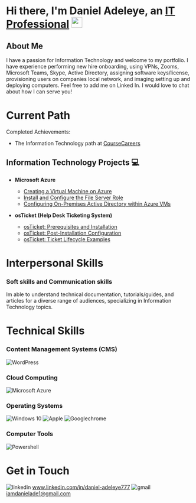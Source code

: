 # Hi there, I'm Daniel Adeleye, an <a href="[https://www.linkedin.com/in/daniel-adeleye-419b5342/]">IT Professional</a> <img src="https://media.giphy.com/media/hvRJCLFzcasrR4ia7z/giphy.gif" width="29px" height="29px">

## About Me

I have a passion for Information Technology and welcome to my portfolio. I have experience performing new hire onboarding, using VPNs, Zooms, Microsoft Teams, Skype, Active Directory, assigning software keys/license, provisioning users on companies local network, and imaging setting up and deploying computers. Feel free to add me on Linked In. I would love to chat about how I can serve you!


# Current Path 

Completed Achievements:

-  The Information Technology path at <a href="https://coursecareers.com">CourseCareers</a>
  

## Information Technology Projects 💻

- <b>Microsoft Azure </b>
  - [Creating a Virtual Machine on Azure](https://github.com/danieladeleyecc/AzureVM)
  - [Install and Configure the File Server Role](https://github.com/danieladeleyecc/AzureFileServerRole)
  - [Configuring On-Premises Active Directory within Azure VMs](https://github.com/danieladeleyecc/ActiveDirectoryAzure)

- <b>osTicket (Help Desk Ticketing System)</b>
  - [osTicket: Prerequisites and Installation](https://github.com/danieladeleyecc/OSTicket-pre)
  - [osTicket: Post-Installation Configuration](https://github.com/danieladeleyecc/OsTicketp2)
  - [osTicket: Ticket Lifecycle Examples](https://github.com/danieladeleyecc/OSTicket-Res)  


# Interpersonal Skills

### Soft skills and Communication skills
Im able to understand technical documentation, tutorials/guides, and articles for a diverse range of audiences, specializing in Information Technology topics.

# Technical Skills

### Content Management Systems (CMS)
![WordPress](https://img.shields.io/badge/wordpress-21759B?style=for-the-badge&logo=WordPress&logoColor=white)

### Cloud Computing
![Microsoft Azure](https://img.shields.io/badge/microsoft_azure-0078D4?style=for-the-badge&logo=MicrosoftAzure&logoColor=white)

### Operating Systems

![Windows 10](https://img.shields.io/badge/windows_10-0078D6?style=for-the-badge&logo=Windows10&logoColor=white)
![Apple](https://img.shields.io/badge/MacOs-000000?style=for-the-badge&logo=Apple&logoColor=white)
![Googlechrome](https://img.shields.io/badge/ChromeOs-4285F4?style=for-the-badge&logo=GoogleChrome&logoColor=white)

### Computer Tools

![Powershell](https://img.shields.io/badge/powershell-5391FE?style=for-the-badge&logo=PowerShell&logoColor=white)

# Get in Touch

![linkedin](https://img.shields.io/badge/Linked_In-0077B5?style=for-the-badge&logo=LinkedIn&logoColor=white) www.linkedin.com/in/daniel-adeleye777
![gmail](https://img.shields.io/badge/Gmail-D14836?style=for-the-badge&logo=Gmail&logoColor=white)iamdanielade1@gmail.com

